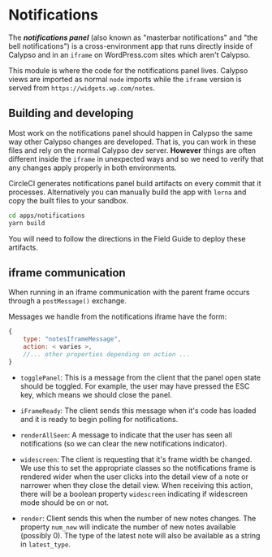 Notifications
=============

The _**notifications panel**_ (also known as "masterbar notifications" and "the bell notifications") is a cross-environment app that runs directly inside of Calypso and in an `iframe` on WordPress.com sites which aren't Calypso.

This module is where the code for the notifications panel lives. Calypso views are imported as normal `node` imports while the `iframe` version is served from `https://widgets.wp.com/notes`.

## Building and developing

Most work on the notifications panel should happen in Calypso the same way other Calypso changes are developed.
That is, you can work in these files and rely on the normal Calypso dev server.
**However** things are often different inside the `iframe` in unexpected ways and so we need to verify that any changes apply properly in both environments.

CircleCI generates notifications panel build artifacts on every commit that it processes.
Alternatively you can manually build the app with `lerna` and copy the built files to your sandbox.

```bash
cd apps/notifications
yarn build
```

You will need to follow the directions in the Field Guide to deploy these artifacts.

## iframe communication

When running in an iframe communication with the parent frame occurs through a `postMessage()` exchange.

Messages we handle from the notifications iframe have the form:

```js
{
	type: "notesIframeMessage",
	action: < varies >,
	//... other properties depending on action ...
}
```

- `togglePanel`: This is a message from the client that the panel open state
  should be toggled. For example, the user may have pressed the ESC key, which
  means we should close the panel.

- `iFrameReady`: The client sends this message when it's code has loaded and
it is ready to begin polling for notifications.

- `renderAllSeen`: A message to indicate that the user has seen all
  notifications (so we can clear the new notifications indicator).

- `widescreen`: The client is requesting that it's frame width be changed. We
  use this to set the appropriate classes so the notifications frame is rendered
  wider when the user clicks into the detail view of a note or narrower when
  they close the detail view. When receiving this action, there will be a
  boolean property `widescreen` indicating if widescreen mode should be on or
  not.

- `render`: Client sends this when the number of new notes changes. The property
  `num_new` will indicate the number of new notes available (possibly 0). The
  type of the latest note will also be available as a string in `latest_type`.
